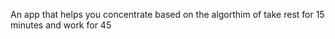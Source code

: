 An app that helps you concentrate based on the algorthim of take rest for 15 minutes and work for 45
